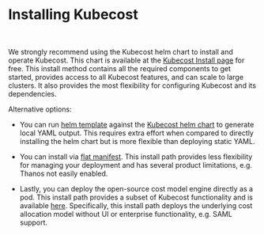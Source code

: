 # Installing Kubecost
<br/>

We strongly recommend using the Kubecost helm chart to install and operate Kubecost. This chart is available at the [Kubecost Install page](http://kubecost.com/install) for free. This install method contains all the required components to get started, provides access to all Kubecost features, and can scale to large clusters. It also provides the most flexibility for configuring Kubecost and its dependencies.

Alternative options:

* You can run [helm template](https://helm.sh/docs/helm/helm_template/) against the [Kubecost helm chart](https://github.com/kubecost/cost-analyzer-helm-chart) to generate local YAML output. This requires extra effort when compared to directly installing the helm chart but is more flexible than deploying static YAML.

* You can install via [flat manifest](https://github.com/kubecost/cost-analyzer-helm-chart/blob/master/README.md#manifest). This install path provides less flexibility for managing your deployment and has several product limitations, e.g. Thanos not easily enabled.

* Lastly, you can deploy the open-source cost model engine directly as a pod. This install path provides a subset of Kubecost functionality and is available [here](https://github.com/kubecost/cost-model/blob/master/deploying-as-a-pod.md). Specifically, this install path deploys the underlying cost allocation model without UI or enterprise functionality, e.g. SAML support. 

<br/><br/>
<br/><br/>
